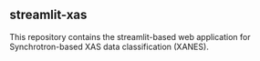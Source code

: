 ## streamlit-xas
This repository contains the streamlit-based web application for Synchrotron-based XAS data classification (XANES).
